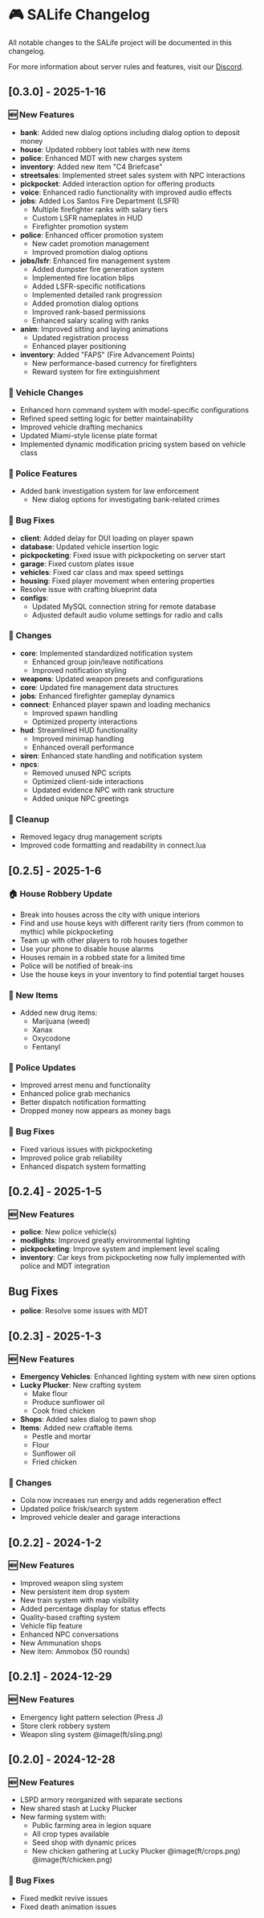 # 🎮 SALife Changelog

All notable changes to the SALife project will be documented in this changelog.

For more information about server rules and features, visit our [Discord](https://discord.gg/salife).

## [0.3.0] - 2025-1-16

### 🆕 New Features

- **bank**: Added new dialog options including dialog option to deposit money
- **house**: Updated robbery loot tables with new items
- **police**: Enhanced MDT with new charges system
- **inventory**: Added new item "C4 Briefcase"
- **streetsales**: Implemented street sales system with NPC interactions
- **pickpocket**: Added interaction option for offering products
- **voice**: Enhanced radio functionality with improved audio effects
- **jobs**: Added Los Santos Fire Department (LSFR)
  - Multiple firefighter ranks with salary tiers
  - Custom LSFR nameplates in HUD
  - Firefighter promotion system
- **police**: Enhanced officer promotion system
  - New cadet promotion management
  - Improved promotion dialog options
- **jobs/lsfr**: Enhanced fire management system
  - Added dumpster fire generation system
  - Implemented fire location blips
  - Added LSFR-specific notifications
  - Implemented detailed rank progression
  - Added promotion dialog options
  - Improved rank-based permissions
  - Enhanced salary scaling with ranks
- **anim**: Improved sitting and laying animations
  - Updated registration process
  - Enhanced player positioning
- **inventory**: Added "FAPS" (Fire Advancement Points)
  - New performance-based currency for firefighters
  - Reward system for fire extinguishment

### 🚗 Vehicle Changes

- Enhanced horn command system with model-specific configurations
- Refined speed setting logic for better maintainability
- Improved vehicle drafting mechanics
- Updated Miami-style license plate format
- Implemented dynamic modification pricing system based on vehicle class

### 👮 Police Features

- Added bank investigation system for law enforcement
  - New dialog options for investigating bank-related crimes

### 🔧 Bug Fixes

- **client**: Added delay for DUI loading on player spawn
- **database**: Updated vehicle insertion logic
- **pickpocketing**: Fixed issue with pickpocketing on server start
- **garage**: Fixed custom plates issue
- **vehicles**: Fixed car class and max speed settings
- **housing**: Fixed player movement when entering properties
- Resolve issue with crafting blueprint data
- **configs**:
  - Updated MySQL connection string for remote database
  - Adjusted default audio volume settings for radio and calls

### 🔄 Changes

- **core**: Implemented standardized notification system
  - Enhanced group join/leave notifications
  - Improved notification styling
- **weapons**: Updated weapon presets and configurations
- **core**: Updated fire management data structures
- **jobs**: Enhanced firefighter gameplay dynamics
- **connect**: Enhanced player spawn and loading mechanics
  - Improved spawn handling
  - Optimized property interactions
- **hud**: Streamlined HUD functionality
  - Improved minimap handling
  - Enhanced overall performance
- **siren**: Enhanced state handling and notification system
- **npcs**:
  - Removed unused NPC scripts
  - Optimized client-side interactions
  - Updated evidence NPC with rank structure
  - Added unique NPC greetings

### 🧹 Cleanup

- Removed legacy drug management scripts
- Improved code formatting and readability in connect.lua

## [0.2.5] - 2025-1-6

### 🏠 House Robbery Update

- Break into houses across the city with unique interiors
- Find and use house keys with different rarity tiers (from common to mythic) while pickpocketing
- Team up with other players to rob houses together
- Use your phone to disable house alarms
- Houses remain in a robbed state for a limited time
- Police will be notified of break-ins
- Use the house keys in your inventory to find potential target houses

### 💊 New Items

- Added new drug items:
  - Marijuana (weed)
  - Xanax
  - Oxycodone
  - Fentanyl

### 👮 Police Updates

- Improved arrest menu and functionality
- Enhanced police grab mechanics
- Better dispatch notification formatting
- Dropped money now appears as money bags

### 🔧 Bug Fixes

- Fixed various issues with pickpocketing
- Improved police grab reliability
- Enhanced dispatch system formatting

## [0.2.4] - 2025-1-5

### 🆕 New Features

- **police**: New police vehicle(s)
- **modlights**: Improved greatly environmental lighting
- **pickpocketing**: Improve system and implement level scaling
- **inventory**: Car keys from pickpocketing now fully implemented with police and MDT integration

## Bug Fixes

- **police**: Resolve some issues with MDT

## [0.2.3] - 2025-1-3

### 🆕 New Features

- **Emergency Vehicles**: Enhanced lighting system with new siren options
- **Lucky Plucker**: New crafting system
  - Make flour
  - Produce sunflower oil
  - Cook fried chicken
- **Shops**: Added sales dialog to pawn shop
- **Items**: Added new craftable items
  - Pestle and mortar
  - Flour
  - Sunflower oil
  - Fried chicken

### 🔄 Changes

- Cola now increases run energy and adds regeneration effect
- Updated police frisk/search system
- Improved vehicle dealer and garage interactions

## [0.2.2] - 2024-1-2

### 🆕 New Features

- Improved weapon sling system
- New persistent item drop system
- New train system with map visibility
- Added percentage display for status effects
- Quality-based crafting system
- Vehicle flip feature
- Enhanced NPC conversations
- New Ammunation shops
- New item: Ammobox (50 rounds)

## [0.2.1] - 2024-12-29

### 🆕 New Features

- Emergency light pattern selection (Press J)
- Store clerk robbery system
- Weapon sling system
@image(ft/sling.png)

## [0.2.0] - 2024-12-28

### 🆕 New Features

- LSPD armory reorganized with separate sections
- New shared stash at Lucky Plucker
- New farming system with:
  - Public farming area in legion square
  - All crop types available
  - Seed shop with dynamic prices
  - New chicken gathering at Lucky Plucker
@image(ft/crops.png)
@image(ft/chicken.png)

### 🔧 Bug Fixes

- Fixed medkit revive issues
- Fixed death animation issues
